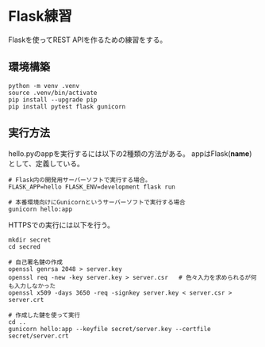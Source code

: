 # Flask練習

Flaskを使ってREST APIを作るための練習をする。


## 環境構築
```
python -m venv .venv
source .venv/bin/activate
pip install --upgrade pip
pip install pytest flask gunicorn
```

## 実行方法
hello.pyのappを実行するには以下の2種類の方法がある。
appはFlask(__name__)として、定義している。

```
# Flask内の開発用サーバーソフトで実行する場合。
FLASK_APP=hello FLASK_ENV=development flask run

# 本番環境向けにGunicornというサーバーソフトで実行する場合
gunicorn hello:app
```

HTTPSでの実行には以下を行う。
```
mkdir secret
cd secred

# 自己署名鍵の作成
openssl genrsa 2048 > server.key
openssl req -new -key server.key > server.csr   # 色々入力を求められるが何も入力しなかった
openssl x509 -days 3650 -req -signkey server.key < server.csr > server.crt

# 作成した鍵を使って実行
cd ..
gunicorn hello:app --keyfile secret/server.key --certfile secret/server.crt
```
